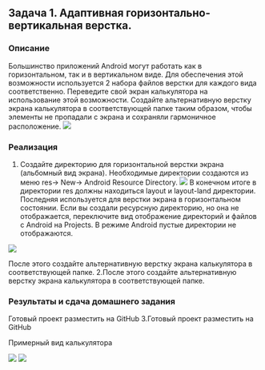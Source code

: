 ## Задача 1. Адаптивная горизонтально-вертикальная верстка.
### Описание
Большинство приложений Android могут работать как в горизонтальном, так и в вертикальном виде. 
Для обеспечения этой возможности используется 2 набора файлов верстки для каждого вида соответственно.
Переведите свой экран калькулятора на использование этой возможности. 
Создайте альтернативную верстку экрана калькулятора в соответствующей папке таким образом, чтобы элементы не пропадали с экрана и сохраняли гармоничное расположение.
![](https://github.com/netology-code/and-homeworks/blob/master/3.3.AppResources/img/3.png)
### Реализация
1. Создайте директорию для горизонтальной верстки экрана (альбомный вид экрана).
Необходимые директории создаются из меню res-> New-> Android Resource Directory.
![](https://github.com/netology-code/and-homeworks/blob/master/3.3.AppResources/img/4.PNG)
В конечном итоге в директории res должны находиться layout и layout-land директории. Последняя используется для верстки экрана в горизонтальном состоянии.
Если вы создали ресурсную директорию, но она не отображается, переключите вид отображение директорий и файлов с Android на Projects. В режиме Android пустые директории не отображаются.

![](https://github.com/netology-code/and-homeworks/blob/master/3.3.AppResources/img/5.PNG)

После этого создайте альтернативную верстку экрана калькулятора в соответствующей папке.
2.После этого создайте альтернативную верстку экрана калькулятора в соответствующей папке.

### Результаты и сдача домашнего задания

Готовый проект разместить на GitHub
3.Готовый проект разместить на GitHub

Примерный вид калькулятора

![](https://github.com/netology-code/and-homeworks/blob/master/3.3.AppResources/img/1.png)
![](https://github.com/netology-code/and-homeworks/blob/master/3.3.AppResources/img/2.png)
